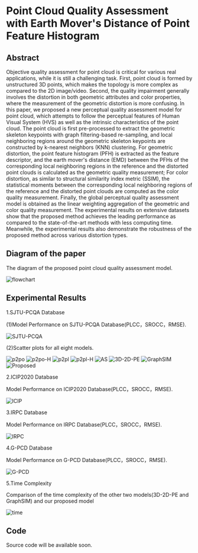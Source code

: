 # Point Cloud Quality Assessment with Earth Mover's Distance of Point Feature Histogram

## Abstract

Objective quality assessment for point cloud is critical for various real applications, while it is still a challenging task. First, point cloud is formed by unstructured 3D points, which makes the topology is more complex as compared to the 2D image/video. Second, the quality impairment generally involves the distortion in both geometric attributes and color properties, where the measurement of the geometric distortion is more confusing. In this paper, we proposed a new perceptual quality assessment model for point cloud, which attempts to follow the perceptual features of Human Visual System (HVS) as well as the intrinsic characteristics of the point cloud. The point cloud is first pre-processed to extract the geometric skeleton keypoints with graph filtering-based re-sampling, and local neighboring regions around the geometric skeleton keypoints are constructed by k-nearest neighbors (KNN) clustering. For geometric distortion, the point feature histogram (PFH) is extracted as the feature descriptor, and the earth mover's distance (EMD) between the PFHs of the corresponding local neighboring regions in the reference and the distorted point clouds is calculated as the geometric quality measurement; For color distortion, as similar to structural similarity index metric (SSIM), the statistical moments between the corresponding local neighboring regions of the reference and the distorted point clouds are computed as the color quality measurement. Finally, the global perceptual quality assessment model is obtained as the linear weighting aggregation of the geometric and color quality measurement. The experimental results on extensive datasets show that the proposed method achieves the leading performance as compared to the state-of-the-art methods with less computing time. Meanwhile, the experimental results also demonstrate the robustness of the proposed method across various distortion types.

## Diagram of the paper

The diagram of the proposed point cloud quality assessment model.

![flowchart](image/flowchart.jpg)


## Experimental Results

1.SJTU-PCQA Database

(1)Model Performance on SJTU-PCQA Database(PLCC，SROCC，RMSE).

![SJTU-PCQA](image/SJTU-PCQA.png)


(2)Scatter plots for all eight models.

![p2po](image/p2po.jpg)
![p2po-H](image/p2po-H.jpg)
![p2pl](image/p2pl.jpg)
![p2pl-H](image/p2pl-H.jpg)
![AS](image/AS.jpg)
![3D-2D-PE](image/3D-2D-PE.jpg)
![GraphSIM](image/GraphSIM.jpg)
![Proposed](image/Proposed.jpg)

2.ICIP2020 Database

Model Performance on ICIP2020 Database(PLCC，SROCC，RMSE).

![ICIP](image/ICIP.png)

3.IRPC Database

Model Performance on IRPC Database(PLCC，SROCC，RMSE).

![IRPC](image/IRPC.png)

4.G-PCD Database

Model Performance on G-PCD Database(PLCC，SROCC，RMSE).

![G-PCD](image/G-PCD.png)

5.Time Complexity

Comparison of the time complexity of the other two models(3D-2D-PE and GraphSIM) and our proposed model

![time](image/time.png)

## Code

Source code will be available soon.
